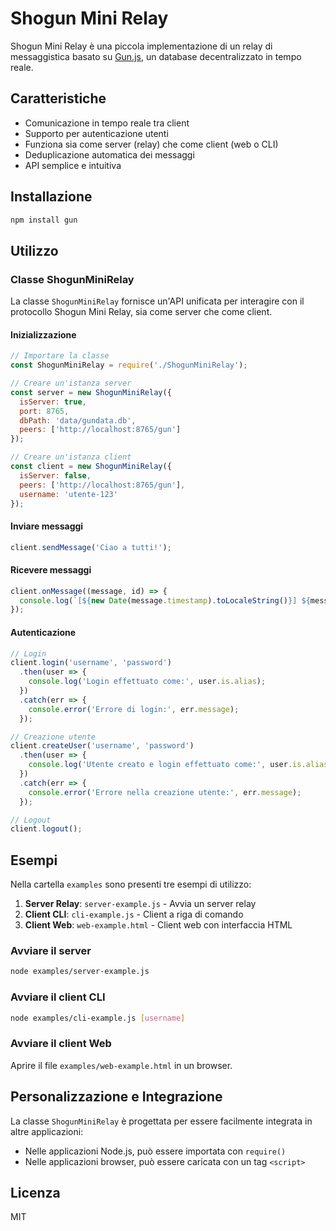# Shogun Mini Relay

Shogun Mini Relay è una piccola implementazione di un relay di messaggistica basato su [Gun.js](https://gun.eco/), un database decentralizzato in tempo reale.

## Caratteristiche

- Comunicazione in tempo reale tra client
- Supporto per autenticazione utenti
- Funziona sia come server (relay) che come client (web o CLI)
- Deduplicazione automatica dei messaggi
- API semplice e intuitiva

## Installazione

```bash
npm install gun
```

## Utilizzo

### Classe ShogunMiniRelay

La classe `ShogunMiniRelay` fornisce un'API unificata per interagire con il protocollo Shogun Mini Relay, sia come server che come client.

#### Inizializzazione

```javascript
// Importare la classe
const ShogunMiniRelay = require('./ShogunMiniRelay');

// Creare un'istanza server
const server = new ShogunMiniRelay({
  isServer: true,
  port: 8765,
  dbPath: 'data/gundata.db',
  peers: ['http://localhost:8765/gun']
});

// Creare un'istanza client
const client = new ShogunMiniRelay({
  isServer: false,
  peers: ['http://localhost:8765/gun'],
  username: 'utente-123'
});
```

#### Inviare messaggi

```javascript
client.sendMessage('Ciao a tutti!');
```

#### Ricevere messaggi

```javascript
client.onMessage((message, id) => {
  console.log(`[${new Date(message.timestamp).toLocaleString()}] ${message.user}: ${message.text}`);
});
```

#### Autenticazione

```javascript
// Login
client.login('username', 'password')
  .then(user => {
    console.log('Login effettuato come:', user.is.alias);
  })
  .catch(err => {
    console.error('Errore di login:', err.message);
  });

// Creazione utente
client.createUser('username', 'password')
  .then(user => {
    console.log('Utente creato e login effettuato come:', user.is.alias);
  })
  .catch(err => {
    console.error('Errore nella creazione utente:', err.message);
  });

// Logout
client.logout();
```

## Esempi

Nella cartella `examples` sono presenti tre esempi di utilizzo:

1. **Server Relay**: `server-example.js` - Avvia un server relay
2. **Client CLI**: `cli-example.js` - Client a riga di comando
3. **Client Web**: `web-example.html` - Client web con interfaccia HTML

### Avviare il server

```bash
node examples/server-example.js
```

### Avviare il client CLI

```bash
node examples/cli-example.js [username]
```

### Avviare il client Web

Aprire il file `examples/web-example.html` in un browser.

## Personalizzazione e Integrazione

La classe `ShogunMiniRelay` è progettata per essere facilmente integrata in altre applicazioni:

- Nelle applicazioni Node.js, può essere importata con `require()`
- Nelle applicazioni browser, può essere caricata con un tag `<script>`

## Licenza

MIT 